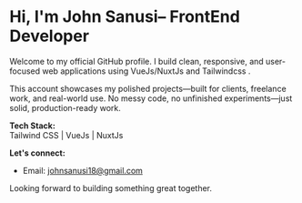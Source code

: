 # Hi, I'm John Sanusi– FrontEnd Developer

Welcome to my official GitHub profile. I build clean, responsive, and user-focused web applications using VueJs/NuxtJs and Tailwindcss .

This account showcases my polished projects—built for clients, freelance work, and real-world use. No messy code, no unfinished experiments—just solid, production-ready work.

**Tech Stack:**  
Tailwind CSS | VueJs | NuxtJs

**Let's connect:**

- Email: johnsanusi18@gmail.com

Looking forward to building something great together.

<!---
JohnSanusi/JohnSanusi is a ✨ special ✨ repository because its `README.md` (this file) appears on your GitHub profile.
You can click the Preview link to take a look at your changes.
--->

